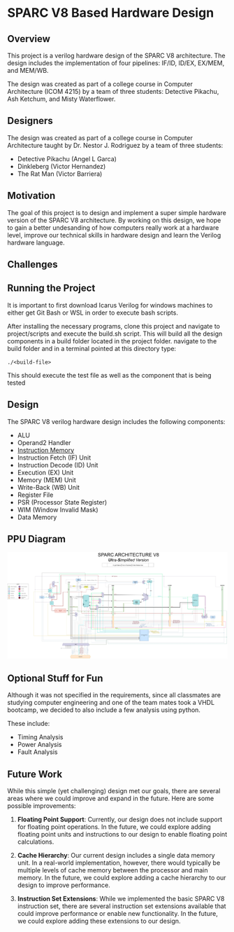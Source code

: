 # SPARC V8 Based Hardware Design

## Overview

This project is a verilog hardware design of the SPARC V8 architecture. The design includes the implementation of four pipelines: IF/ID, ID/EX, EX/MEM, and MEM/WB.

The design was created as part of a college course in Computer Architecture (ICOM 4215) by a team of three students: Detective Pikachu, Ash Ketchum, and Misty Waterflower.

## Designers

The design was created as part of a college course in Computer Architecture taught by Dr. Nestor J. Rodriguez by a team of three students:

- Detective Pikachu (Angel L Garca)
- Dinkleberg (Victor Hernandez)
- The Rat Man (Victor Barriera)

## Motivation

The goal of this project is to design and implement a super simple hardware version of the SPARC V8 architecture. By working on this design, we hope to gain a better undesanding of how computers really work at a hardware level, improve our technical skills in hardware design and learn the Verilog hardware language.

## Challenges

## Running the Project

It is important to first download Icarus Verilog for windows machines to either get Git Bash or WSL in order to execute bash scripts.

After installing the necessary programs, clone this project and navigate to project/scripts and execute the build.sh script. This will build all the design components in a build folder located in the project folder. navigate to the build folder and in a terminal pointed at this directory type:

```
./<build-file>
```

This should execute the test file as well as the component that is being tested

## Design

The SPARC V8 verilog hardware design includes the following components:

- ALU
- Operand2 Handler
- [Instruction Memory](/documentation/instruction-memory.md)
- Instruction Fetch (IF) Unit
- Instruction Decode (ID) Unit
- Execution (EX) Unit
- Memory (MEM) Unit
- Write-Back (WB) Unit
- Register File
- PSR (Processor State Register)
- WIM (Window Invalid Mask)
- Data Memory

## PPU Diagram

![DEEZ NUTZ](assets\sparc-v8-pipeline-processing-unit-diagram-Angel-Garcia-Victor-Blue-Victor-Barriera.jpg)


## Optional Stuff for Fun

Although it was not specified in the requirements, since all classmates are studying computer engineering and one of the team mates took a VHDL bootcamp, we decided to also include a few analysis using python.

These include:

- Timing Analysis
- Power Analysis
- Fault Analysis



## Future Work

While this simple (yet challenging) design met our goals, there are several areas where we could improve and expand in the future. Here are some possible improvements:

1. **Floating Point Support**: Currently, our design does not include support for floating point operations. In the future, we could explore adding floating point units and instructions to our design to enable floating point calculations.

2. **Cache Hierarchy**: Our current design includes a single data memory unit. In a real-world implementation, however, there would typically be multiple levels of cache memory between the processor and main memory. In the future, we could explore adding a cache hierarchy to our design to improve performance.

3. **Instruction Set Extensions**: While we implemented the basic SPARC V8 instruction set, there are several instruction set extensions available that could improve performance or enable new functionality. In the future, we could explore adding these extensions to our design.
